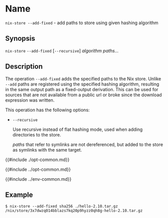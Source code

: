 # Name

`nix-store --add-fixed` - add paths to store using given hashing algorithm

## Synopsis

`nix-store` `--add-fixed` [`--recursive`] *algorithm* *paths…*

## Description

The operation `--add-fixed` adds the specified paths to the Nix store.
Unlike `--add` paths are registered using the specified hashing
algorithm, resulting in the same output path as a fixed-output
derivation. This can be used for sources that are not available from a
public url or broke since the download expression was written.

This operation has the following options:

- `--recursive`

  Use recursive instead of flat hashing mode, used when adding
  directories to the store.

  *paths* that refer to symlinks are not dereferenced, but added to the store
  as symlinks with the same target.

{{#include ./opt-common.md}}

{{#include ../opt-common.md}}

{{#include ../env-common.md}}

## Example

```console
$ nix-store --add-fixed sha256 ./hello-2.10.tar.gz
/nix/store/3x7dwzq014bblazs7kq20p9hyzz0qh8g-hello-2.10.tar.gz
```

